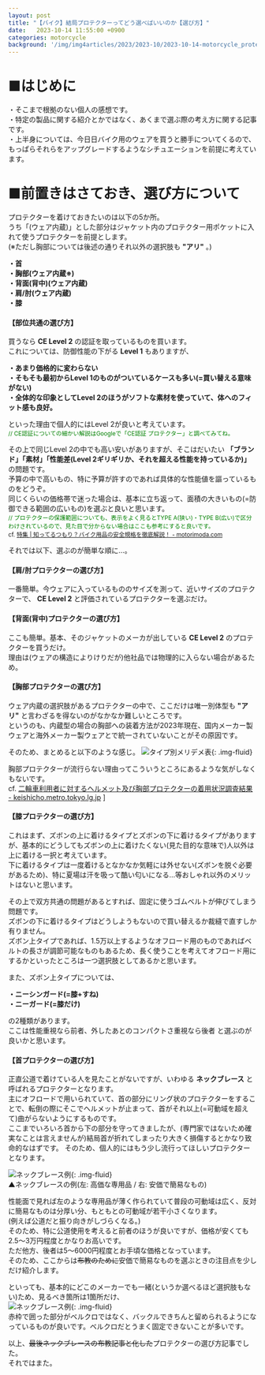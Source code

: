 ```yaml
---
layout: post
title: "【バイク】結局プロテクターってどう選べばいいのか【選び方】"
date:   2023-10-14 11:55:00 +0900
categories: motorcycle
background: '/img/img4articles/2023/2023-10/2023-10-14-motorcycle_protector/protector_titleback.png'
---
```

# ■はじめに
・そこまで根拠のない個人の感想です。  
・特定の製品に関する紹介とかではなく、あくまで選ぶ際の考え方に関する記事です。  
・上半身については、今日日バイク用のウェアを買うと勝手についてくるので、もっぱらそれらをアップグレードするようなシチュエーションを前提に考えています。  

# ■前置きはさておき、選び方について
プロテクターを着けておきたいのは以下の5か所。  
うち「(ウェア内蔵)」とした部分はジャケット内のプロテクター用ポケットに入れて使うプロテクターを前提とします。  
(※ただし胸部については後述の通りそれ以外の選択肢も **"アリ"** 。)  

**・首**  
**・胸部(ウェア内蔵※)**  
**・背面(背中)(ウェア内蔵)**  
**・肩/肘(ウェア内蔵)**  
**・膝**  

#### 【部位共通の選び方】  
買うなら **CE Level 2** の認証を取っているものを買います。  
これについては、防御性能の下がる **Level 1** もありますが、  
  
**・あまり価格的に変わらない**  
**・そもそも最初からLevel 1のものがついているケースも多い(=買い替える意味がない)**  
**・全体的な印象としてLevel 2のほうがソフトな素材を使っていて、体へのフィット感も良好。**  
  
といった理由で個人的にはLevel 2が良いと考えています。  
<small><font color="green">// CE認証についての細かい解説はGoogleで「CE認証 プロテクター」と調べてみてね。</font></small>  
  
その上で同じLevel 2の中でも高い安いがありますが、そこはだいたい **「ブランド」「素材」「性能差(Level 2ギリギリか、それを超える性能を持っているか)」** の問題です。  
予算の中で高いもの、特に予算が許すのであれば具体的な性能値を謳っているものをどうぞ。  
同じくらいの価格帯で迷った場合は、基本に立ち返って、面積の大きいもの(=防御できる範囲の広いもの)を選ぶと良いと思います。  
<small><font color="green">// プロテクターの保護範囲についても、表示をよく見るとTYPE A(狭い)・TYPE B(広い)で区分わけされているので、見た目で分からない場合はここも参考にすると良いです。</font>  
cf. [特集 | 知ってるつもり？バイク用品の安全規格を徹底解説！ - motorimoda.com](https://www.motorimoda.com/feature/ce-marking/)</small>  
  
それでは以下、選ぶのが簡単な順に…。  
  
#### 【肩/肘プロテクターの選び方】  
一番簡単。今ウェアに入っているもののサイズを測って、近いサイズのプロテクターで、 **CE Level 2** と評価されているプロテクターを選ぶだけ。  
  
#### 【背面(背中)プロテクターの選び方】  
ここも簡単。基本、そのジャケットのメーカが出している **CE Level 2** のプロテクターを買うだけ。  
理由は(ウェアの構造によりけりだが)他社品では物理的に入らない場合があるため。  
  
#### 【胸部プロテクターの選び方】  
ウェア内蔵の選択肢があるプロテクターの中で、ここだけは唯一別体型も **"アリ"** と言わざるを得ないのがなかなか難しいところです。  
というのも、内蔵型の場合の胸部への装着方法が2023年現在、国内メーカー製ウェアと海外メーカー製ウェアとで統一されていないことがその原因です。  
  
そのため、まとめると以下のような感じ。
![タイプ別メリデメ表](\img\img4articles\2023\2023-10\2023-10-14-motorcycle_protector\chest_protector-pros_and_cons.png){: .img-fluid}  
  
胸部プロテクターが流行らない理由ってこういうところにあるような気がしなくもないです。  
cf. [二輪車利用者に対するヘルメット及び胸部プロテクターの着用状況調査結果 - keishicho.metro.tokyo.lg.jp](https://www.keishicho.metro.tokyo.lg.jp/kotsu/jikoboshi/nirinsha/heru_pro.html)  ]
  
#### 【膝プロテクターの選び方】  
これはまず、ズボンの上に着けるタイプとズボンの下に着けるタイプがありますが、基本的にどうしてもズボンの上に着けたくない(見た目的な意味で)人以外は上に着ける一択と考えています。  
下に着けるタイプは一度着けるとなかなか気軽には外せない(ズボンを脱ぐ必要があるため)、特に夏場は汗を吸って酷い匂いになる…等おしゃれ以外のメリットはないと思います。  

その上で双方共通の問題があるとすれば、固定に使うゴムベルトが伸びてしまう問題です。  
ズボンの下に着けるタイプはどうしようもないので買い替えるか裁縫で直すしか有りません。  
ズボン上タイプであれば、1.5万以上するようなオフロード用のものであればベルトの長さが調節可能なものもあるため、長く使うことを考えてオフロード用にするかといったところは一つ選択肢としてあるかと思います。  
  
また、ズボン上タイプについては、  
  
**・ニーシンガード(=膝+すね)**  
**・ニーガード(=膝だけ)**
    
の2種類があります。  
ここは性能重視なら前者、外したあとのコンパクトさ重視なら後者 と選ぶのが良いかと思います。  
  
#### 【首プロテクターの選び方】  
正直公道で着けている人を見たことがないですが、いわゆる **ネックブレース** と呼ばれるプロテクターとなります。  
主にオフロードで用いられていて、首の部分にリング状のプロテクターをすることで、転倒の際にそこでヘルメットが止まって、首がそれ以上(=可動域を超えて)曲がらないようにするものです。  
ここまでいろいろ首から下の部分を守ってきましたが、(専門家ではないため確実なことは言えませんが)結局首が折れてしまったり大きく損傷するとかなり致命的なはずです。
そのため、個人的にはもう少し流行ってほしいプロテクターとなります。  
  
![ネックブレース例](\img\img4articles\2023\2023-10\2023-10-14-motorcycle_protector\neckbrace_sample.jpg){: .img-fluid}  
▲ネックブレースの例(左: 高価な専用品 / 右: 安価で簡易なもの)  
  
性能面で見れば左のような専用品が薄く作られていて普段の可動域は広く、反対に簡易なものは分厚い分、もともとの可動域が若干小さくなります。  
(例えば公道だと振り向きがしづらくなる。)  
そのため、特に公道使用を考えると前者のほうが良いですが、価格が安くても2.5～3万円程度とかなりお高いです。  
ただ他方、後者は5～6000円程度とお手頃な価格となっています。  
そのため、ここからは~~布教のために~~安価で簡易なものを選ぶときの注目点を少しだけ紹介します。  
  
といっても、基本的にどこのメーカーでも一緒(というか選べるほど選択肢もない)ため、見るべき箇所は1箇所だけ、  
![ネックブレース例](\img\img4articles\2023\2023-10\2023-10-14-motorcycle_protector\cheap_neckbrace_checkpoint.jpg){: .img-fluid}  
赤枠で囲った部分がベルクロではなく、バックルできちんと留められるようになっているものが良いです。ベルクロだとうまく固定できないことが多いです。  
  
以上、~~最後ネックブレースの布教記事と化した~~プロテクターの選び方記事でした。  
それではまた。  